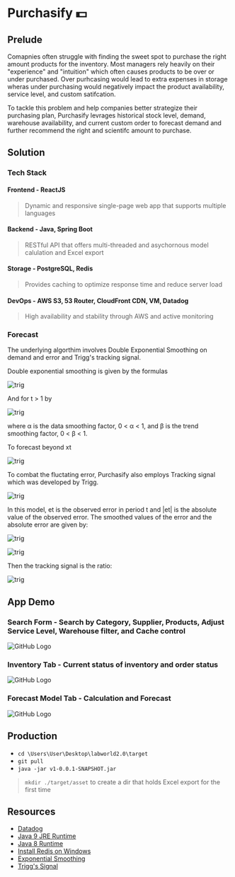 # Purchasify 💵

## Prelude

Comapnies often struggle with finding the sweet spot to purchase the right amount products for the inventory. Most managers rely heavily on their "experience" and "intuition" which often causes products to be over or under purchased. Over purhcasing would lead to extra expenses in storage wheras under purchasing would negatively impact the product availability, service level, and custom satifcation. 

To tackle this problem and help companies better strategize their purchasing plan, Purchasify levrages historical stock level, demand, warehouse availability, and current custom order to forecast demand and further recommend the right and scientifc amount to purchase.

## Solution

### Tech Stack

#### Frontend - ReactJS
> Dynamic and responsive single-page web app that supports multiple languages
#### Backend - Java, Spring Boot
> RESTful API that offers multi-threaded and asychornous model calulation and Excel export
#### Storage - PostgreSQL, Redis
> Provides caching to optimize response time and reduce server load
#### DevOps - AWS S3, 53 Router, CloudFront CDN, VM, Datadog
> High availability and stability through AWS and active monitoring


### Forecast

The underlying algorthim involves Double Exponential Smoothing on demand and error and Trigg's tracking signal. 

Double exponential smoothing is given by the formulas

![trig](https://s3.us-west-2.amazonaws.com/secure.notion-static.com/8363fea6-67a0-478e-9546-c31264838f17/f3f9515f409cf8de156d8130db6cfab0b114890d.svg?X-Amz-Algorithm=AWS4-HMAC-SHA256&X-Amz-Credential=AKIAT73L2G45O3KS52Y5%2F20200830%2Fus-west-2%2Fs3%2Faws4_request&X-Amz-Date=20200830T083621Z&X-Amz-Expires=86400&X-Amz-Signature=7b6b15eec5941b78cfadbf8775bf6fee57d994758ca56ef6c1496fb9344aef14&X-Amz-SignedHeaders=host&response-content-disposition=filename%20%3D%22f3f9515f409cf8de156d8130db6cfab0b114890d.svg%22)

And for t > 1 by

![trig](https://s3.us-west-2.amazonaws.com/secure.notion-static.com/1f030f42-febc-4b07-8182-7d990ae11e5a/96dfbe119e8203037a0038facb88fd62bf7f5f4f.svg?X-Amz-Algorithm=AWS4-HMAC-SHA256&X-Amz-Credential=AKIAT73L2G45O3KS52Y5%2F20200830%2Fus-west-2%2Fs3%2Faws4_request&X-Amz-Date=20200830T083624Z&X-Amz-Expires=86400&X-Amz-Signature=62d452d6a5aecea1f1eff4edad4d2e3516eaecd321152abd501574fbff67105c&X-Amz-SignedHeaders=host&response-content-disposition=filename%20%3D%2296dfbe119e8203037a0038facb88fd62bf7f5f4f.svg%22)

where α is the data smoothing factor, 0 < α < 1, and β is the trend smoothing factor, 0 < β < 1.

To forecast beyond xt

![trig](https://s3.us-west-2.amazonaws.com/secure.notion-static.com/3409d427-d8b8-400e-ba62-4512ec318b54/4598503d18f1ac084c4e0c2a40fcf4b7e245192c.svg?X-Amz-Algorithm=AWS4-HMAC-SHA256&X-Amz-Credential=AKIAT73L2G45O3KS52Y5%2F20200830%2Fus-west-2%2Fs3%2Faws4_request&X-Amz-Date=20200830T083758Z&X-Amz-Expires=86400&X-Amz-Signature=dca9d8dc42ac515ec8f921bc391cbc580d1f80025def40b639511edc2885d1e1&X-Amz-SignedHeaders=host&response-content-disposition=filename%20%3D%224598503d18f1ac084c4e0c2a40fcf4b7e245192c.svg%22)

To combat the fluctating error, Purchasify also employs Tracking signal which was developed by Trigg.

![trig](https://s3.us-west-2.amazonaws.com/secure.notion-static.com/b9f54524-c1fb-45bc-a343-3e36a3514f18/2f4386264f23cf26f3a00034d87f7b882e529587.svg?X-Amz-Algorithm=AWS4-HMAC-SHA256&X-Amz-Credential=AKIAT73L2G45O3KS52Y5%2F20200830%2Fus-west-2%2Fs3%2Faws4_request&X-Amz-Date=20200830T082420Z&X-Amz-Expires=86400&X-Amz-Signature=14800b28be0ee264d83a7158b944bd6035fe02a92ee92a62378b5db51db264bb&X-Amz-SignedHeaders=host&response-content-disposition=filename%20%3D%222f4386264f23cf26f3a00034d87f7b882e529587.svg%22)

In this model, et is the observed error in period t and |et| is the absolute value of the observed error. The smoothed values of the error and the absolute error are given by:


![trig](https://s3.us-west-2.amazonaws.com/secure.notion-static.com/6a9455e2-db70-443a-bd76-bddab3193c2b/0d905cf05e8bceb742f9ecff27500e244ab16a1a.svg?X-Amz-Algorithm=AWS4-HMAC-SHA256&X-Amz-Credential=AKIAT73L2G45O3KS52Y5%2F20200830%2Fus-west-2%2Fs3%2Faws4_request&X-Amz-Date=20200830T082744Z&X-Amz-Expires=86400&X-Amz-Signature=ee8266f1fd34402b13f949da89612a8b0fbc2d15f4be39461065f62886f88a3f&X-Amz-SignedHeaders=host&response-content-disposition=filename%20%3D%220d905cf05e8bceb742f9ecff27500e244ab16a1a.svg%22)


![trig](https://s3.us-west-2.amazonaws.com/secure.notion-static.com/017c3b9e-ab51-41c4-8d4f-a48128deae45/2059bac930436c743005477d25af8792b7aec832.svg?X-Amz-Algorithm=AWS4-HMAC-SHA256&X-Amz-Credential=AKIAT73L2G45O3KS52Y5%2F20200830%2Fus-west-2%2Fs3%2Faws4_request&X-Amz-Date=20200830T082749Z&X-Amz-Expires=86400&X-Amz-Signature=59e2348fdd5c3b14afa4457e50c90d80c1dc6afee3cf9c3f61e494b51a7364b1&X-Amz-SignedHeaders=host&response-content-disposition=filename%20%3D%222059bac930436c743005477d25af8792b7aec832.svg%22)

Then the tracking signal is the ratio:

![trig](https://s3.us-west-2.amazonaws.com/secure.notion-static.com/42828c50-9872-4887-92c5-0e628a2f111f/1e4d38e5bdfe2c7f9fd0bf81da8370222cbe5afc.svg?X-Amz-Algorithm=AWS4-HMAC-SHA256&X-Amz-Credential=AKIAT73L2G45O3KS52Y5%2F20200830%2Fus-west-2%2Fs3%2Faws4_request&X-Amz-Date=20200830T082752Z&X-Amz-Expires=86400&X-Amz-Signature=e5a0d29c55ba93a73816136ed1bb1ed3d4844764a185fb8e63e5285ccf966c44&X-Amz-SignedHeaders=host&response-content-disposition=filename%20%3D%221e4d38e5bdfe2c7f9fd0bf81da8370222cbe5afc.svg%22)


## App Demo


### Search Form - Search by Category, Supplier, Products, Adjust Service Level, Warehouse filter, and Cache control


![GitHub Logo](https://s3.us-west-2.amazonaws.com/secure.notion-static.com/8e93d783-43ce-4327-b39f-09e2d89d70ba/Screen_Shot_2020-08-30_at_12.15.28_AM.png?X-Amz-Algorithm=AWS4-HMAC-SHA256&X-Amz-Credential=AKIAT73L2G45O3KS52Y5%2F20200830%2Fus-west-2%2Fs3%2Faws4_request&X-Amz-Date=20200830T071646Z&X-Amz-Expires=86400&X-Amz-Signature=c1ac899ffee23143544fb118f4af3ebae3cd22b87984ccdaed9235f611ecbb94&X-Amz-SignedHeaders=host&response-content-disposition=filename%20%3D%22Screen_Shot_2020-08-30_at_12.15.28_AM.png%22)

### Inventory Tab - Current status of inventory and order status

![GitHub Logo](https://s3.us-west-2.amazonaws.com/secure.notion-static.com/3bb65ccc-6a3f-453f-baea-c8f09047c601/Screen_Shot_2020-08-30_at_12.34.36_AM.png?X-Amz-Algorithm=AWS4-HMAC-SHA256&X-Amz-Credential=AKIAT73L2G45O3KS52Y5%2F20200830%2Fus-west-2%2Fs3%2Faws4_request&X-Amz-Date=20200830T075223Z&X-Amz-Expires=86400&X-Amz-Signature=3bf3b4fe2e50ef0038386efa90c6d083a82d2bf6f82f0b263c376eef3394b372&X-Amz-SignedHeaders=host&response-content-disposition=filename%20%3D%22Screen_Shot_2020-08-30_at_12.34.36_AM.png%22)


### Forecast Model Tab - Calculation and Forecast 

![GitHub Logo](https://s3.us-west-2.amazonaws.com/secure.notion-static.com/ee4d6a34-26f5-49e0-b934-036ddf4a3a3d/Screen_Shot_2020-08-30_at_12.56.32_AM.png?X-Amz-Algorithm=AWS4-HMAC-SHA256&X-Amz-Credential=AKIAT73L2G45O3KS52Y5%2F20200830%2Fus-west-2%2Fs3%2Faws4_request&X-Amz-Date=20200830T075802Z&X-Amz-Expires=86400&X-Amz-Signature=5222e2e4d40f52426aca8f46ca58f8f8834cd6ce35f4445aaa41524473499a16&X-Amz-SignedHeaders=host&response-content-disposition=filename%20%3D%22Screen_Shot_2020-08-30_at_12.56.32_AM.png%22)



## Production

- `cd \Users\User\Desktop\labworld2.0\target`
- `git pull`
- `java -jar v1-0.0.1-SNAPSHOT.jar`

> `mkdir ./target/asset` to create a dir that holds Excel export for the first time


## Resources

- [Datadog](https://p.datadoghq.com/sb/qr29vfneoldizrbj-5344d58e735181330ced72e50c841107)
- [Java 9 JRE Runtime](https://www.oracle.com/java/technologies/javase/javase9-archive-downloads.html)
- [Java 8 Runtime](https://www.java.com/zh_TW/download/win10.jsp)
- [Install Redis on Windows](https://github.com/microsoftarchive/redis/releases)
- [Exponential Smoothing](https://en.wikipedia.org/wiki/Exponential_smoothing#:~:text=Double%20exponential%20smoothing,-Simple%20exponential%20smoothing&text=This%20nomenclature%20is%20similar%20to,exhibiting%20some%20form%20of%20trend.)
- [Trigg's Signal](https://en.wikipedia.org/wiki/Tracking_signal)
